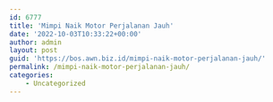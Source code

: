 ```yaml
---
id: 6777
title: 'Mimpi Naik Motor Perjalanan Jauh'
date: '2022-10-03T10:33:22+00:00'
author: admin
layout: post
guid: 'https://bos.awn.biz.id/mimpi-naik-motor-perjalanan-jauh/'
permalink: /mimpi-naik-motor-perjalanan-jauh/
categories:
    - Uncategorized
---
```


